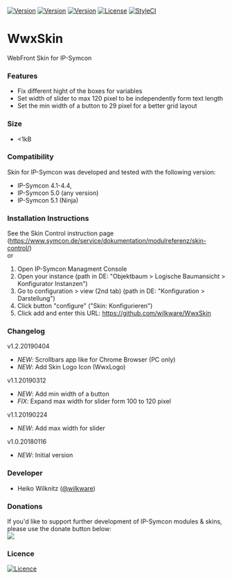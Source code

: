[![Version](https://img.shields.io/badge/Symcon-Webfront--Skin-red.svg)](https://www.symcon.de/service/dokumentation/entwicklerbereich/sdk-tools/sdk-skins/)
[![Version](https://img.shields.io/badge/Symcon%20Version-4.1--5.1-blue.svg)](https://www.symcon.de/produkt/)
[![Version](https://img.shields.io/badge/Skin%20Version-1.1.20190404-orange.svg)](https://github.com/Wilkware/WwxSkin)
[![License](https://img.shields.io/badge/License-CC%20BY--NC--SA%204.0-green.svg)](https://creativecommons.org/licenses/by-nc-sa/4.0/)
[![StyleCI](https://github.styleci.io/repos/117355336/shield?style=flat)](https://github.styleci.io/repos/117355336)

# WwxSkin
 WebFront Skin for IP-Symcon

### Features
* Fix different hight of the boxes for variables
* Set width of slider to max 120 pixel to be independently form text length
* Set the min width of a button to 29 pixel for a better grid layout 

### Size
* <1kB

### Compatibility
Skin for IP-Symcon was developed and tested with the following version:
- IP-Symcon 4.1-4.4,
- IP-Symcon 5.0 (any version)
- IP-Symcon 5.1 (Ninja)

### Installation Instructions
See the Skin Control instruction page (https://www.symcon.de/service/dokumentation/modulreferenz/skin-control/)<br />
or <br /> 
1. Open IP-Symcon Managment Console
2. Open your instance (path in DE: "Objektbaum > Logische Baumansicht > Konfigurator Instanzen")
3. Go to configuration > view (2nd tab) (path in DE: "Konfiguration > Darstellung")
4. Click button "configure" ("Skin: Konfigurieren")
5. Click add and enter this URL: https://github.com/wilkware/WwxSkin

### Changelog

v1.2.20190404
* _NEW_: Scrollbars app like for Chrome Browser (PC only) 
* _NEW_: Add Skin Logo Icon (WwxLogo)

v1.1.20190312
* _NEW_: Add min width of a button
* _FIX_: Expand max width for slider form 100 to 120 pixel

v1.1.20190224
* _NEW_: Add max width for slider

v1.0.20180116
* _NEW_: Initial version

### Developer
* Heiko Wilknitz ([@wilkware](https://github.com/wilkware))

### Donations
If you'd like to support further development of IP-Symcon modules & skins, please use the donate button below:<br />
<a href="https://www.paypal.com/cgi-bin/webscr?cmd=_s-xclick&hosted_button_id=8816166" target="_blank"><img src="https://www.paypalobjects.com/de_DE/DE/i/btn/btn_donate_LG.gif" border="0" /></a>

### Licence
[![Licence](https://licensebuttons.net/i/l/by-nc-sa/transparent/00/00/00/88x31-e.png)](https://creativecommons.org/licenses/by-nc-sa/4.0/)